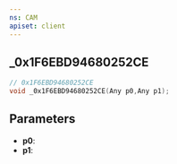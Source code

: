 ```yaml
---
ns: CAM
apiset: client
---
```

## _0x1F6EBD94680252CE

```c
// 0x1F6EBD94680252CE
void _0x1F6EBD94680252CE(Any p0,Any p1);
```


## Parameters
* **p0**:
* **p1**:



